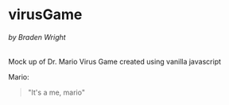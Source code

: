 # virusGame

###### by Braden Wright

Mock up of Dr. Mario Virus Game created using vanilla javascript

Mario:
> "It's a me, mario"
